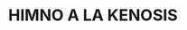 ---
capo: 0
id: 87
lang: es-es
step: pre
subtitle: ''
tags:
- pan
- pas
- pen
title: HIMNO A LA KENOSIS
---